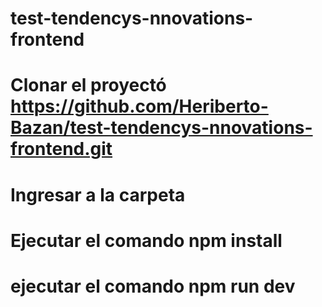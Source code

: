 # test-tendencys-nnovations-frontend

# Clonar el proyectó https://github.com/Heriberto-Bazan/test-tendencys-nnovations-frontend.git

# Ingresar a la carpeta 

# Ejecutar el comando npm install

# ejecutar el comando npm run dev
